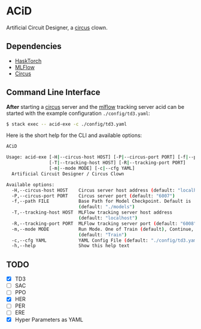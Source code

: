 # ACiD

Artificial Circuit Designer, a 
[circus](https://github.com/augustunderground/circus) clown.

## Dependencies

- [HaskTorch](https://github.com/hasktorch/hasktorch)
- [MLFlow](https://github.com/AugustUnderground/mlflow-hs)
- [Circus](https://github.com/AugustUnderground/circus)

## Command Line Interface

**After** starting a [circus](https://github.com/AugustUnderground/circus)
server and the [mlflow](https://github.com/AugustUnderground/mlflow-hs)
tracking server acid can be started with the example configuration 
`./config/td3.yaml`:

```bash
$ stack exec -- acid-exe -c ./config/td3.yaml
```

Here is the short help for the CLI and available options:

```bash
ACiD

Usage: acid-exe [-H|--circus-host HOST] [-P|--circus-port PORT] [-f|--path FILE]
                [-T|--tracking-host HOST] [-R|--tracking-port PORT]
                [-m|--mode MODE] [-c|--cfg YAML]
  Artificial Circuit Designer / Circus Clown

Available options:
  -H,--circus-host HOST    Circus server host address (default: "localhost")
  -P,--circus-port PORT    Circus server port (default: "6007")
  -f,--path FILE           Base Path for Model Checkpoint. Default is ./models
                           (default: "./models")
  -T,--tracking-host HOST  MLFlow tracking server host address
                           (default: "localhost")
  -R,--tracking-port PORT  MLFlow tracking server port (default: "6008")
  -m,--mode MODE           Run Mode. One of Train (default), Continue, Evaluate
                           (default: "Train")
  -c,--cfg YAML            YAML Config File (default: "./config/td3.yaml")
  -h,--help                Show this help text
```

## TODO

- [X] TD3
- [ ] SAC
- [ ] PPO
- [X] HER
- [ ] PER
- [ ] ERE
- [X] Hyper Parameters as YAML
